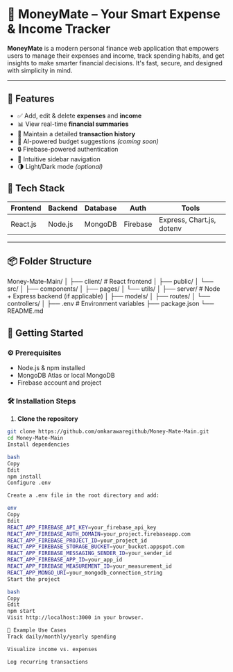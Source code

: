 # 💸 MoneyMate – Your Smart Expense & Income Tracker

**MoneyMate** is a modern personal finance web application that empowers users to manage their expenses and income, track spending habits, and get insights to make smarter financial decisions. It's fast, secure, and designed with simplicity in mind.

---

## 🚀 Features

- ✅ Add, edit & delete **expenses** and **income**
- 📊 View real-time **financial summaries**
- 📅 Maintain a detailed **transaction history**
- 🧠 AI-powered budget suggestions *(coming soon)*
- 🔒 Firebase-powered authentication
- 🧭 Intuitive sidebar navigation
- 🌗 Light/Dark mode *(optional)*


## 🧰 Tech Stack

| Frontend | Backend | Database | Auth | Tools |
|----------|---------|----------|------|-------|
| React.js | Node.js | MongoDB  | Firebase | Express, Chart.js, dotenv |

---

## 📦 Folder Structure
Money-Mate-Main/
│
├── client/ # React frontend
│ ├── public/
│ └── src/
│ ├── components/
│ ├── pages/
│ └── utils/
│
├── server/ # Node + Express backend (if applicable)
│ ├── models/
│ ├── routes/
│ └── controllers/
│
├── .env # Environment variables
├── package.json
└── README.md

## 🔧 Getting Started

### ⚙️ Prerequisites

- Node.js & npm installed
- MongoDB Atlas or local MongoDB
- Firebase account and project

### 🛠️ Installation Steps

1. **Clone the repository**

```bash
git clone https://github.com/omkarawaregithub/Money-Mate-Main.git
cd Money-Mate-Main
Install dependencies

bash
Copy
Edit
npm install
Configure .env

Create a .env file in the root directory and add:

env
Copy
Edit
REACT_APP_FIREBASE_API_KEY=your_firebase_api_key
REACT_APP_FIREBASE_AUTH_DOMAIN=your_project.firebaseapp.com
REACT_APP_FIREBASE_PROJECT_ID=your_project_id
REACT_APP_FIREBASE_STORAGE_BUCKET=your_bucket.appspot.com
REACT_APP_FIREBASE_MESSAGING_SENDER_ID=your_sender_id
REACT_APP_FIREBASE_APP_ID=your_app_id
REACT_APP_FIREBASE_MEASUREMENT_ID=your_measurement_id
REACT_APP_MONGO_URI=your_mongodb_connection_string
Start the project

bash
Copy
Edit
npm start
Visit http://localhost:3000 in your browser.

🧪 Example Use Cases
Track daily/monthly/yearly spending

Visualize income vs. expenses

Log recurring transactions
